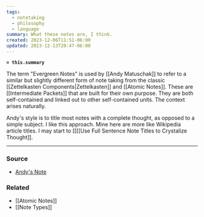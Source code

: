 ```yaml
---
tags:
  - notetaking
  - philosophy
  - language
summary: What these notes are, I think.
created: 2023-12-06T11:51-06:00
updated: 2023-12-13T20:47-06:00
---
```

**`= this.summary`**

The term "Evergreen Notes" is used by [[Andy Matuschak]] to refer to a similar but slightly different form of note taking from the classic [[Zettelkasten Components|Zettelkasten]] and [[Atomic Notes]]. These are [[Intermediate Packets]] that are built for their own purpose. They are both self-contained and linked out to other self-contained units. The context arises naturally.

Andy's style is to title most notes with a complete thought, as opposed to a simple subject. I like this approach. Mine here are more like Wikipedia article titles. I may start to  [[[[Use Full Sentence Note Titles to Crystalize Thought]].

---
### Source
- [Andy's Note](https://notes.andymatuschak.org/Evergreen_notes)

### Related
- [[Atomic Notes]]
- [[Note Types]]